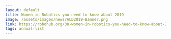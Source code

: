 ```yaml
---
layout: default
title: Women in Robotics you need to know about 2019
image: /assets/images/news/ALD2019-Banner.png
link: https://robohub.org/30-women-in-robotics-you-need-to-know-about-2019/
tags: annual-list
---
```

